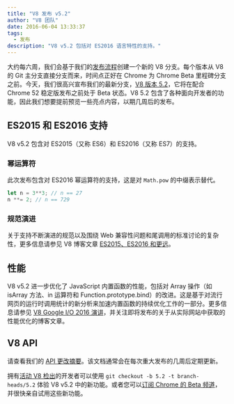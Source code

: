 ```yaml
---
title: "V8 发布 v5.2"
author: "V8 团队"
date: 2016-06-04 13:33:37
tags:
  - 发布
description: "V8 v5.2 包括对 ES2016 语言特性的支持。"
---
```

大约每六周，我们会基于我们的[发布流程](/docs/release-process)创建一个新的 V8 分支。每个版本从 V8 的 Git 主分支直接分支而来，时间点正好在 Chrome 为 Chrome Beta 里程碑分支之前。今天，我们很高兴宣布我们的最新分支，[V8 版本 5.2](https://chromium.googlesource.com/v8/v8.git/+log/branch-heads/5.2)，它将在配合 Chrome 52 稳定版发布之前处于 Beta 状态。V8 5.2 包含了各种面向开发者的功能，因此我们想要提前预览一些亮点内容，以期几周后的发布。

<!--truncate-->
## ES2015 和 ES2016 支持

V8 v5.2 包含对 ES2015（又称 ES6）和 ES2016（又称 ES7）的支持。

### 幂运算符

此次发布包含对 ES2016 幂运算符的支持，这是对 `Math.pow` 的中缀表示替代。

```js
let n = 3**3; // n == 27
n **= 2; // n == 729
```

### 规范演进

关于支持不断演进的规范以及围绕 Web 兼容性问题和尾调用的标准讨论的复杂性，更多信息请参见 V8 博客文章 [ES2015、ES2016 和更远](/blog/modern-javascript)。

## 性能

V8 v5.2 进一步优化了 JavaScript 内置函数的性能，包括对 Array 操作（如 isArray 方法、in 运算符和 Function.prototype.bind）的改进。这是基于对流行网页的运行时调用统计的新分析来加速内置函数的持续优化工作的一部分。更多信息请参见 [V8 Google I/O 2016 演讲](https://www.youtube.com/watch?v=N1swY14jiKc)，并关注即将发布的关于从实际网站中获取的性能优化的博客文章。

## V8 API

请查看我们的 [API 更改摘要](https://docs.google.com/document/d/1g8JFi8T_oAE_7uAri7Njtig7fKaPDfotU6huOa1alds/edit)。该文档通常会在每次重大发布的几周后定期更新。

拥有[活动 V8 检出](https://v8.dev/docs/source-code#using-git)的开发者可以使用 `git checkout -b 5.2 -t branch-heads/5.2` 体验 V8 v5.2 中的新功能。或者您可以[订阅 Chrome 的 Beta 频道](https://www.google.com/chrome/browser/beta.html)，并很快亲自试用这些新功能。
